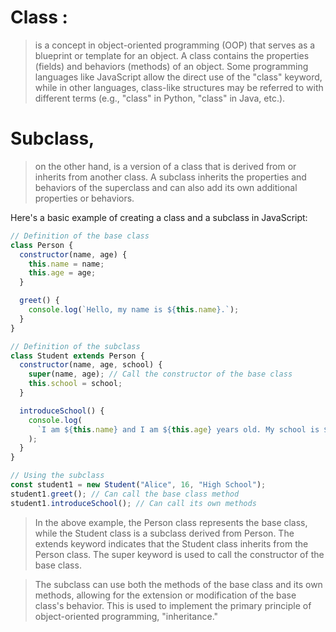 # Class :

> is a concept in object-oriented programming (OOP) that serves as a blueprint or template for an object. A class contains the properties (fields) and behaviors (methods) of an object. Some programming languages like JavaScript allow the direct use of the "class" keyword, while in other languages, class-like structures may be referred to with different terms (e.g., "class" in Python, "class" in Java, etc.).

# Subclass,

> on the other hand, is a version of a class that is derived from or inherits from another class. A subclass inherits the properties and behaviors of the superclass and can also add its own additional properties or behaviors.

Here's a basic example of creating a class and a subclass in JavaScript:

```javascript
// Definition of the base class
class Person {
  constructor(name, age) {
    this.name = name;
    this.age = age;
  }

  greet() {
    console.log(`Hello, my name is ${this.name}.`);
  }
}

// Definition of the subclass
class Student extends Person {
  constructor(name, age, school) {
    super(name, age); // Call the constructor of the base class
    this.school = school;
  }

  introduceSchool() {
    console.log(
      `I am ${this.name} and I am ${this.age} years old. My school is ${this.school}.`
    );
  }
}

// Using the subclass
const student1 = new Student("Alice", 16, "High School");
student1.greet(); // Can call the base class method
student1.introduceSchool(); // Can call its own methods
```

> In the above example, the Person class represents the base class, while the Student class is a subclass derived from Person. The extends keyword indicates that the Student class inherits from the Person class. The super keyword is used to call the constructor of the base class.

> The subclass can use both the methods of the base class and its own methods, allowing for the extension or modification of the base class's behavior. This is used to implement the primary principle of object-oriented programming, "inheritance."
